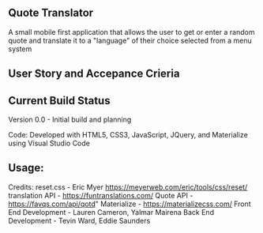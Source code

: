 ## Quote Translator

A small mobile first application that allows the user to get or enter a random quote and translate it to a "language" of their choice selected from a menu system

## User Story and Accepance Crieria


## Current Build Status
Version 0.0 - Initial build and planning


Code:
Developed with HTML5, CSS3, JavaScript, JQuery, and Materialize using Visual Studio Code

## Usage:

Credits:
reset.css - Eric Myer https://meyerweb.com/eric/tools/css/reset/
translation API - https://funtranslations.com/
Quote API - https://favqs.com/api/qotd"
Materialize - https://materializecss.com/
Front End Development - Lauren Cameron, Yalmar Mairena
Back End Development - Tevin Ward, Eddie Saunders
